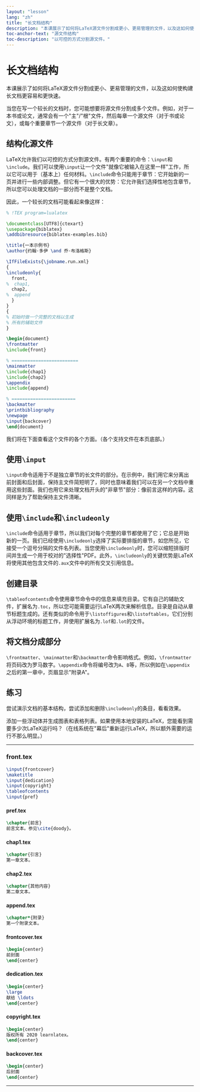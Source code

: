 ```yaml
---
layout: "lesson"
lang: "zh"
title: "长文档结构"
description: "本课展示了如何将LaTeX源文件分割成更小、更易管理的文件，以及这如何使构建长文档更容易和更快速。"
toc-anchor-text: "源文件结构"
toc-description: "以可控的方式分割源文件。"
---
```


# 长文档结构

<script>
runlatex.preincludes = {
 "pre0": {
    "pre1": "front.tex",
    "pre2": "pref.tex",
    "pre3": "chap1.tex",
    "pre4": "chap2.tex",
    "pre5": "append.tex",
    "pre6": "frontcover.tex",
    "pre7": "dedication.tex",
    "pre8": "copyright.tex",
    "pre9": "backcover.tex",
   }
}
</script>

<span
  class="summary">本课展示了如何将LaTeX源文件分割成更小、更易管理的文件，以及这如何使构建长文档更容易和更快速。</span>

当您在写一个较长的文档时，您可能想要将源文件分割成多个文件。例如，对于一本书或论文，通常会有一个"主"/"根"文件，然后每章一个源文件（对于书或论文），或每个重要章节一个源文件（对于长文章）。

## 结构化源文件

LaTeX允许我们以可控的方式分割源文件。有两个重要的命令：`\input`和`\include`。我们可以使用`\input`让一个文件"就像它被输入在这里一样"工作，所以它可以用于（基本上）任何材料。`\include`命令只能用于章节：它开始新的一页并进行一些内部调整。但它有一个很大的优势：它允许我们选择性地包含章节，所以您可以处理文档的一部分而不是整个文档。

因此，一个较长的文档可能看起来像这样：

<!-- pre0 {% raw %} -->
```latex
% !TEX program=lualatex

\documentclass[UTF8]{ctexart}
\usepackage{biblatex}
\addbibresource{biblatex-examples.bib}

\title{一本示例书}
\author{约翰·多伊 \and 乔·布洛格斯}

\IfFileExists{\jobname.run.xml}
{
\includeonly{
  front,
%  chap1,
  chap2,
%  append
  }
}
{
% 初始时做一个完整的文档以生成
% 所有的辅助文件
}

\begin{document}
\frontmatter
\include{front}

% =========================
\mainmatter
\include{chap1}
\include{chap2}
\appendix
\include{append}

% ========================
\backmatter
\printbibliography
\newpage
\input{backcover}
\end{document}
```
<!-- {% endraw %} -->

我们将在下面查看这个文件的各个方面。（各个支持文件在本页底部。）

## 使用`\input`

`\input`命令适用于不是独立章节的长文件的部分。在示例中，我们用它来分离出前封面和后封面，保持主文件简短明了，同时也意味着我们可以在另一个文档中重用这些封面。我们也用它来处理文档开头的"非章节"部分：像前言这样的内容。这同样是为了帮助保持主文件清晰。

## 使用`\include`和`\includeonly`

`\include`命令适用于章节，所以我们对每个完整的章节都使用了它；它总是开始新的一页。我们已经使用`\includeonly`选择了实际要排版的章节，如您所见，它接受一个逗号分隔的文件名列表。当您使用`\includeonly`时，您可以缩短排版时间并生成一个用于校对的"选择性"PDF。此外，`\includeonly`的关键优势是LaTeX将使用其他包含文件的`.aux`文件中的所有交叉引用信息。

## 创建目录

`\tableofcontents`命令使用章节命令中的信息来填充目录。它有自己的辅助文件，扩展名为`.toc`，所以您可能需要运行LaTeX两次来解析信息。目录是自动从章节标题生成的。还有类似的命令用于`\listoffigures`和`\listoftables`，它们分别从浮动环境的标题工作，并使用扩展名为`.lof`和`.lot`的文件。

## 将文档分成部分

`\frontmatter`、`\mainmatter`和`\backmatter`命令影响格式。例如，`\frontmatter`将页码改为罗马数字。`\appendix`命令将编号改为`A`、`B`等，所以例如在`\appendix`之后的第一章中，页眉显示"附录A"。

## 练习

尝试演示文档的基本结构，尝试添加和删除`\includeonly`的条目，看看效果。

添加一些浮动体并生成图表和表格列表。如果使用本地安装的LaTeX，您能看到需要多少次LaTeX运行吗？（在线系统在"幕后"重新运行LaTeX，所以额外需要的运行不那么明显。）

----

### front.tex
<!-- pre1 {% raw %} -->
```latex
\input{frontcover}
\maketitle
\input{dedication}
\input{copyright}
\tableofcontents
\input{pref}
```
<!-- {% endraw %} -->

#### pref.tex
<!-- pre2 {% raw %} -->
```latex
\chapter{前言}
前言文本。参见\cite{doody}。
```
<!-- {% endraw %} -->

#### chap1.tex
<!-- pre3 {% raw %} -->
```latex
\chapter{引言}
第一章文本。
```
<!-- {% endraw %} -->

#### chap2.tex
<!-- pre4 {% raw %} -->
```latex
\chapter{其他内容}
第二章文本。
```
<!-- {% endraw %} -->

####  append.tex
<!-- pre5 {% raw %} -->
```latex
\chapter*{附录}
第一个附录文本。
```
<!-- {% endraw %} -->

#### frontcover.tex
<!-- pre6 {% raw %} -->
```latex
\begin{center}
前封面
\end{center}
```
<!-- {% endraw %} -->

#### dedication.tex
<!-- pre7 {% raw %} -->
```latex
\begin{center}
\large
献给 \ldots
\end{center}
```
<!-- {% endraw %} -->

#### copyright.tex
<!-- pre8 {% raw %} -->
```latex
\begin{center}
版权所有 2020 learnlatex。
\end{center}
```
<!-- {% endraw %} -->

#### backcover.tex
<!-- pre9 {% raw %} -->
```latex
\begin{center}
后封面
\end{center}
```
<!-- {% endraw %} -->

----
